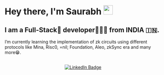 <h1>Hey there, I'm Saurabh <img src="https://media.giphy.com/media/hvRJCLFzcasrR4ia7z/giphy.gif" width="30px"/></h1>

<!--
<p align="center"><img src="https://pbs.twimg.com/profile_images/1468922298262425600/8YPNr2c1_400x400.jpg" width="250"/></p>

**Saurabhpatil-dev/Saurabhpatil-dev** is a ✨ _special_ ✨ repository because its `README.md` (this file) appears on your GitHub profile.

Here are some ideas to get you started:

- 🔭 I’m currently working on ...
- 🌱 I’m currently learning ...
- 👯 I’m looking to collaborate on ...
- 🤔 I’m looking for help with ...
- 💬 Ask me about ...
- 📫 How to reach me: ...
- 😄 Pronouns: ...
- ⚡ Fun fact: ...
-->
<h2>I am a Full-Stack📝 developer🧑🏻‍💻 from INDIA 🇮🇳. </h2>
<p> I’m currently learning the implementation of zk circuits using different protocols like Mina, Risc0, =nil; Foundation, Aleo, zkSync era  and many more😁.</p><br>

<div id="badges" align="center">
  <a href="https://www.linkedin.com/in/saurabhpatil-dev/">
  <img src="https://img.shields.io/badge/LinkedIn-blue?style=for-the-badge&logo=linkedin&logoColor=white" alt="LinkedIn Badge"/>
  </a>
</div>








